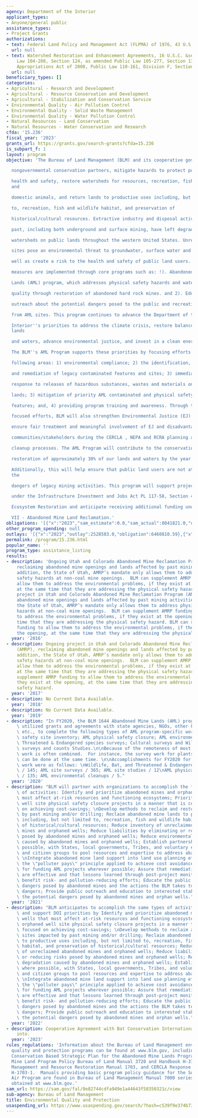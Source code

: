 ```yaml
---
agency: Department of the Interior
applicant_types:
- Anyone/general public
assistance_types:
- Project Grants
authorizations:
- text: Federal Land Policy and Management Act (FLPMA) of 1976, 43 U.S.C. &sect; 1737(b).
  url: null
- text: Watershed Restoration and Enhancement Agreements, 16 U.S.C. &sect; 1011, Public
    Law 104-208, Section 124, as amended Public Law 105-277, Section 135; and Consolidated
    Appropriations Act of 2008, Public Law 110-161, Division F, Section 125.
  url: null
beneficiary_types: []
categories:
- Agricultural - Research and Development
- Agricultural - Resource Conservation and Development
- Agricultural - Stabilization and Conservation Service
- Environmental Quality - Air Pollution Control
- Environmental Quality - Solid Waste Management
- Environmental Quality - Water Pollution Control
- Natural Resources - Land Conservation
- Natural Resources - Water Conservation and Research
cfda: '15.236'
fiscal_year: '2023'
grants_url: https://grants.gov/search-grants?cfda=15.236
is_subpart_f: 1
layout: program
objective: 'The Bureau of Land Management (BLM) and its cooperative government and

  nongovernmental conservation partners, mitigate hazards to protect public

  health and safety, restore watersheds for resources, recreation, fish, wildlife
  and

  domestic animals, and return lands to productive uses including, but not limited

  to, recreation, fish and wildlife habitat, and preservation of

  historical/cultural resources. Extractive industry and disposal activities of the

  past, including both underground and surface mining, have left degraded

  watersheds on public lands throughout the western United States. Unreclaimed

  sites pose an environmental threat to groundwater, surface water and soil as

  well as create a risk to the health and safety of public land users. Mitigation

  measures are implemented through core programs such as: !). Abandoned Mine

  Lands (AML) program, which addresses physical safety hazards and water

  quality through restoration of abandoned hard rock mines. and 2). Educational

  outreach about the potential dangers posed to the public and recreationists

  from AML sites. This program continues to advance the Department of the

  Interior''s priorities to address the climate crisis, restore balance on public
  lands

  and waters, advance environmental justice, and invest in a clean energy future.

  The BLM''s AML Program supports these priorities by focusing efforts in the

  following areas: 1) environmental compliance; 2) the identification, inventory,

  and remediation of legacy contaminated features and sites; 3) immediate

  response to releases of hazardous substances, wastes and materials onto public

  lands; 3) mitigation of priority AML contaminated and physical safety sites and

  features; and, 4) providing program training and awareness. Through these

  focused efforts, BLM will also strengthen Environmental Justice (EJ) actions to

  ensure fair treatment and meaningful involvement of EJ and disadvantaged

  communities/stakeholders during the CERCLA , NEPA and RCRA planning and

  cleanup processes. The AML Program will contribute to the conservation and

  restoration of approximately 30% of our lands and waters by the year 2030.

  Additionally, this will help ensure that public land users are not at risk from
  the

  dangers of legacy mining activities. This program will support projects funded

  under the Infrastructure Investment and Jobs Act PL 117-58, Section 40804(b)

  Ecosystem Restoration and anticipate receiving additional funding under Title

  VII - Abandoned Mine Land Reclamation.'
obligations: '[{"x":"2023","sam_estimate":0.0,"sam_actual":8041821.0,"usa_spending_actual":7392627.03},{"x":"2024","sam_estimate":0.0,"sam_actual":5634490.0,"usa_spending_actual":5553384.01},{"x":"2025","sam_estimate":0.0,"sam_actual":5000000.0,"usa_spending_actual":0.0}]'
other_program_spending: null
outlays: '[{"x":"2023","outlay":2528583.0,"obligation":6460810.59},{"x":"2024","outlay":0.0,"obligation":1173929.78},{"x":"2025","outlay":0.0,"obligation":0.0}]'
permalink: /program/15.236.html
popular_name: ''
program_type: assistance_listing
results:
- description: 'Ongoing Utah and Colorado Abandoned Mine Reclamation Program (AMRP),
    reclaiming abandoned mine openings and lands affected by past mining activities.  In
    addition, the State of Utah, AMRP’s mandate only allows them to address physical
    safety hazards at non-coal mine openings.  BLM can supplement AMRP funding to
    allow them to address the environmental problems, if they exist at the opening,
    at the same time that they are addressing the physical safety hazard.  Ongoing
    project in Utah and Colorado Abandoned Mine Reclamation Program (AMRP), reclaiming
    abandoned mine openings and lands affected by past mining activities.  In addition,
    the State of Utah, AMRP’s mandate only allows them to address physical safety
    hazards at non-coal mine openings.  BLM can supplement AMRP funding to allow them
    to address the environmental problems, if they exist at the opening, at thesame
    time that they are addressing the physical safety hazard. BLM can supplement AMRP
    funding to allow them to address the environmental problems, if they exist at
    the opening, at the same time that they are addressing the physical safety hazard. '
  year: '2016'
- description: Ongoing project in Utah and Colorado Abandoned Mine Reclamation Program
    (AMRP), reclaiming abandoned mine openings and lands affected by past mining activities.  In
    addition, the State of Utah, AMRP’s mandate only allows them to address physical
    safety hazards at non-coal mine openings.  BLM can supplement AMRP funding to
    allow them to address the environmental problems, if they exist at the opening,
    at the same time that they are addressing the physical safety hazard. BLM can
    supplement AMRP funding to allow them to address the environmental problems, if
    they exist at the opening, at the same time that they are addressing the physical
    safety hazard.
  year: '2017'
- description: No Current Data Available.
  year: '2018'
- description: No Current Data Available.
  year: '2019'
- description: "In FY2020, the BLM 1644 Abandoned Mine Lands (AML) program successfully\
    \ utilized grants and agreements with state agencies, NGOs, other Federal Agencies,\
    \ etc., to complete the following types of AML program-specific work: AML physical\
    \ safety site inventory; AML physical safety closure; AML environmental cleanup;\
    \ Threatened & Endangered species surveys; Cultural surveys and Wildlife and Bat\
    \ surveys and counts Studies.\n\nBecause of the remoteness of most BLM AML sites,\
    \ work is often combined.  For instance, the survey work for plants and wildlife\
    \ can be done at the same time. \n\nAccomplishments for FY2020 for AML program-specific\
    \ work were as follows: \nWildlife, Bat, and Threatened & Endangered Species Surveys\
    \ / 145; AML site surveys / 365; AML site studies / 12\nAML physical safety closures\
    \ / 135; AML environmental cleanups / 5."
  year: '2020'
- description: "BLM will partner with organizations to accomplish the following types\
    \ of activities: Identify and prioritize abandoned mines and orphaned wells that\
    \ most affect at-risk resources and functioning ecosystems; Prioritize orphaned\
    \ well site physical safety closure projects in a manner that is centrally focused\
    \ on achieving cost-savings; \nDevelop methods to reclaim and restore sites impacted\
    \ by past mining and/or drilling; Reclaim abandoned mine lands to productive uses\
    \ including, but not limited to, recreation, fish and wildlife habitat, and preservation\
    \ of historical/cultural resources; Reduce inventory of unreclaimed abandoned\
    \ mines and orphaned wells; Reduce liabilities by eliminating or reducing risks\
    \ posed by abandoned mines and orphaned wells; Reduce environmental degradation\
    \ caused by abandoned mines and orphaned wells; Establish partnerships, where\
    \ possible, with States, local governments, Tribes, and voluntary environmental\
    \ and citizen groups to pool resources and expertise to address abandoned mines;\
    \ \nIntegrate abandoned mine land support into land use planning efforts; Apply\
    \ the \"polluter pays\" principle applied to achieve cost avoidance/cost recovery\
    \ for funding AML projects wherever possible; Assure that remediation actions\
    \ are effective and that lessons learned through post-project monitoring and study\
    \ benefit risk- and pollution-reducing efforts; Educate the public about the potential\
    \ dangers posed by abandoned mines and the actions the BLM takes to address those\
    \ dangers; Provide public outreach and education to interested stakeholders about\
    \ the potential dangers posed by abandoned mines and orphan wells."
  year: '2021'
- description: "BLM anticipates to accomplish the same types of activities as in FY21\
    \ and support DOI priorities by Identify and prioritize abandoned mines and orphaned\
    \ wells that most affect at-risk resources and functioning ecosystems; Prioritize\
    \ orphaned well site physical safety closure projects in a manner that is centrally\
    \ focused on achieving cost-savings; \nDevelop methods to reclaim and restore\
    \ sites impacted by past mining and/or drilling; Reclaim abandoned mine lands\
    \ to productive uses including, but not limited to, recreation, fish and wildlife\
    \ habitat, and preservation of historical/cultural resources; Reduce inventory\
    \ of unreclaimed abandoned mines and orphaned wells; Reduce liabilities by eliminating\
    \ or reducing risks posed by abandoned mines and orphaned wells; Reduce environmental\
    \ degradation caused by abandoned mines and orphaned wells; Establish partnerships,\
    \ where possible, with States, local governments, Tribes, and voluntary environmental\
    \ and citizen groups to pool resources and expertise to address abandoned mines;\
    \ \nIntegrate abandoned mine land support into land use planning efforts; Apply\
    \ the \"polluter pays\" principle applied to achieve cost avoidance/cost recovery\
    \ for funding AML projects wherever possible; Assure that remediation actions\
    \ are effective and that lessons learned through post-project monitoring and study\
    \ benefit risk- and pollution-reducing efforts; Educate the public about the potential\
    \ dangers posed by abandoned mines and the actions the BLM takes to address those\
    \ dangers; Provide public outreach and education to interested stakeholders about\
    \ the potential dangers posed by abandoned mines and orphan wells."
  year: '2022'
- description: Cooperative Agreement with Bat Conservation International was entered
    into.
  year: '2023'
rules_regulations: 'Information about the Bureau of Land Management environmental
  quality and protection programs can be found at www.blm.gov, including: the Cooperative
  Conservation Based Strategic Plan for the Abandoned Mine Lands Programs, Abandoned
  Mine Land Program Policy Bureau of Land Manual 3720 and Handbook H-3720-1, Hazard
  Management and Resource Restoration Manual 1703, and CERCLA Response Actions Handbook
  H-1703-1.  Manuals providing basic program policy guidance for the Soil, Water and
  Air Program are found in Bureau of Land Management Manual 7000 series and may be
  obtained at www.blm.gov.'
sam_url: https://sam.gov/fal/0e82744cdfa949e1a44643f58350321c/view
sub-agency: Bureau of Land Management
title: Environmental Quality and Protection
usaspending_url: https://www.usaspending.gov/search/?hash=c539f9e374b73346b0d1f368146cf7d0
---
```

